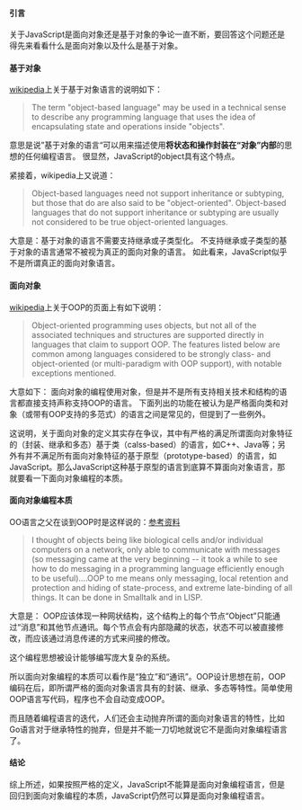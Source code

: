 #### 引言
关于JavaScript是面向对象还是基于对象的争论一直不断，要回答这个问题还是得先来看看什么是面向对象以及什么是基于对象。
#### 基于对象
[wikipedia](https://en.wikipedia.org/wiki/Object-based_language)上关于基于对象语言的说明如下：
>The term "object-based language" may be used in a technical sense to describe any programming language that uses the idea of encapsulating state and operations inside "objects". 

意思是说”基于对象的语言“可以用来描述使用**将状态和操作封装在“对象”内部**的思想的任何编程语言。
很显然，JavaScript的object具有这个特点。

紧接着，wikipedia上又说道：
>Object-based languages need not support inheritance or subtyping, but those that do are also said to be "object-oriented". Object-based languages that do not support inheritance or subtyping are usually not considered to be true object-oriented languages.

大意是：基于对象的语言不需要支持继承或子类型化。 不支持继承或子类型的基于对象的语言通常不被视为真正的面向对象的语言。
如此看来，JavaScript似乎不是所谓真正的面向对象语言。

#### 面向对象
[wikipedia](https://en.wikipedia.org/wiki/Object-oriented_programming)上关于OOP的页面上有如下说明：
>Object-oriented programming uses objects, but not all of the associated techniques and structures are supported directly in languages that claim to support OOP. The features listed below are common among languages considered to be strongly class- and object-oriented (or multi-paradigm with OOP support), with notable exceptions mentioned.

大意如下：
面向对象的编程使用对象，但是并不是所有支持相关技术和结构的语言都直接支持声称支持OOP的语言。 下面列出的功能在被认为是严格面向类和对象（或带有OOP支持的多范式）的语言之间是常见的，但提到了一些例外。

这说明，关于面向对象的定义其实存在争议，其中有严格的满足所谓面向对象特征的（封装、继承和多态）基于类（calss-based）的语言，如C++、Java等；另外有并不满足所有面向对象特征的基于原型（prototype-based）的语言，如JavaScript。那么JavaScript这种基于原型的语言到底算不算面向对象语言，那就要看一下面向对象编程的本质。

#### 面向对象编程本质

OO语言之父在谈到OOP时是这样说的：[参考资料](https://www.zhihu.com/question/305042684/answer/550196442?utm_source=wechat_session&utm_medium=social&utm_oi=590252861460451328)
> I thought of objects being like biological cells and/or individual computers on a network, only able to communicate with messages (so messaging came at the very beginning -- it took a while to see how to do messaging in a programming language efficiently enough to be useful)....OOP to me means only messaging, local retention and protection and hiding of state-process, and extreme late-binding of all things. It can be done in Smalltalk and in LISP.

大意是：
OOP应该体现一种网状结构，这个结构上的每个节点“Object”只能通过“消息”和其他节点通讯。每个节点会有内部隐藏的状态，状态不可以被直接修改，而应该通过消息传递的方式来间接的修改。

这个编程思想被设计能够编写庞大复杂的系统。

所以面向对象编程的本质可以看作是“独立”和“通讯”。OOP设计思想在前，OOP编码在后，即所谓严格的面向对象语言具有的封装、继承、多态等特性。简单使用OOP语言写代码，程序也不会自动变成OOP。

而且随着编程语言的迭代，人们还会主动抛弃所谓的面向对象语言的特性，比如Go语言对于继承特性的抛弃，但是并不能一刀切地就说它不是面向对象编程语言了。

#### 结论
综上所述，如果按照严格的定义，JavaScript不能算是面向对象编程语言，但是回归到面向对象编程的本质，JavaScript仍然可以算是面向对象编程语言。
